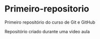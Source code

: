 # Primeiro-repositorio
 Primeiro repositório do curso de Git e GitHub

 Repositório criado durante uma video aula
